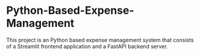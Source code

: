 # Python-Based-Expense-Management
This project is an Python based expense management system that consists of a Streamlit frontend application and a FastAPI backend server.
